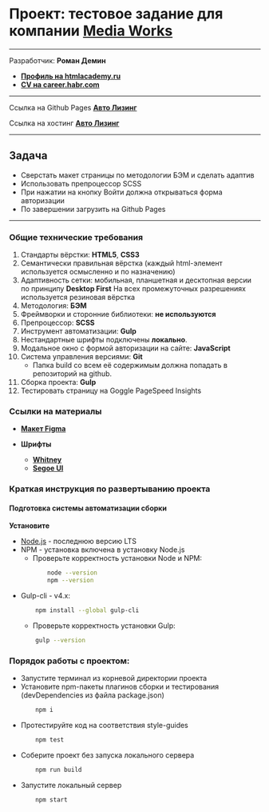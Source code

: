# **Проект: тестовое задание для компании [Media Works](https://mworks.ru/)**

* * *
Разработчик: **Роман Демин**

- **[Профиль на htmlacademy.ru](https://htmlacademy.ru/profile/id219593)**
- **[CV на career.habr.com](https://career.habr.com/andromman)**

* * *
Ссылка на Github Pages **[Авто Лизинг](https://andromman.github.io/mediaworks-test/)**

Ссылка на хостинг **[Авто Лизинг](https://demindesign/autoleasing/)**

* * *
## Задача
 - Сверстать макет страницы по методологии БЭМ и сделать адаптив
 - Использовать препроцессор SCSS
 - При нажатии на кнопку Войти должна открываться форма авторизации
 - По завершении загрузить на Github Pages

* * *
### Общие технические требования

1. Стандарты вёрстки: **HTML5**, **CSS3**
2. Семантически правильная вёрстка (каждый html-элемент используется осмысленно и по назначению)
3. Адаптивность сетки: мобильная, планшетная и десктопная версии по принципу **Desktop First**
На всех промежуточных разрешениях используется резиновая вёрстка
4. Методология: **БЭМ**
5. Фреймворки и сторонние библиотеки: **не используются**
6. Препроцессор: **SCSS**
7. Инструмент автоматизации: **Gulp**
8. Нестандартные шрифты подключены **локально**.
9. Модальное окно с формой авторизации на сайте: **JavaScript**
10. Система управления версиями: **Git**
    * Папка build со всем её содержимым должна попадать в репозиторий на github.
11. Сборка проекта: **Gulp**
12. Тестировать страницу на Goggle PageSpeed Insights 

### Ссылки на материалы

- **[Макет Figma](https://www.figma.com/file/zTzATxQojcX5hO0sr5jzel/Test-Landing)**

- **Шрифты**
  - **[Whitney](https://webfonts.pro/base-web-fonts/sans-serif-grotesque/898-whitney.html)**
  - **[Segoe UI](https://webfonts.pro/base-web-fonts/sans-serif-grotesque/525-segoe-ui.html)**

### Краткая инструкция по развертыванию проекта

#### Подготовка системы автоматизации сборки

**Установите**
  * [Node.js](https://nodejs.org/ru/) - последнюю версию LTS
  * NPM - установка включена в установку Node.js
    * Проверьте корректность установки Node и NPM:
        ```bash
            node --version
            npm --version
        ```
  * Gulp-cli - v4.x: 
    ```bash
        npm install --global gulp-cli
    ```
    * Проверьте корректность установки Gulp:
    ```bash
        gulp --version
    ```

### Порядок работы с проектом:
* Запустите терминал из корневой директории проекта
* Установите npm-пакеты плагинов сборки и тестирования (devDependencies из файла package.json) 
  ```bash
      npm i
  ```
* Протестируйте код на соответствия style-guides
  ```bash 
      npm test
  ```
* Соберите проект без запуска локального сервера
  ```bash
      npm run build
  ```
* Запустите локальный сервер
  ```bash
      npm start
  ```
